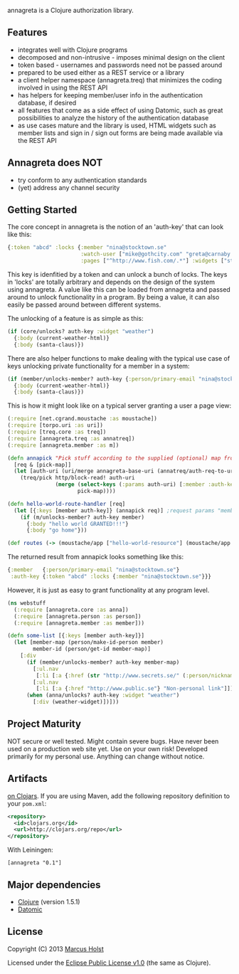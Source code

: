 annagreta is a Clojure authorization library.

## Features

 * integrates well with Clojure programs
 * decomposed and non-intrusive - imposes minimal design on the client
 * token based - usernames and passwords need not be passed around
 * prepared to be used either as a REST service or a library
 * a client helper namespace (annagreta.treq) that minimizes the coding involved in using the REST API
 * has helpers for keeping member/user info in the authentication database, if desired
 * all features that come as a side effect of using Datomic, such as great possibilities to analyze the history of the authentication database
 * as use cases mature and the library is used, HTML widgets such as member lists and sign in / sign out forms are being made available via the REST API

## Annagreta does NOT

 * try conform to any authentication standards
 * (yet) address any channel security

## Getting Started

The core concept in annagreta is the notion of an 'auth-key' that can look like this:
```clj
{:token "abcd" :locks {:member "nina@stocktown.se"
                       :watch-user ["mike@gothcity.com" "greta@carnaby.uk"]
                       :pages ["^http://www.fish.com/.*"] :widgets ["stocks" "weather"]}}
```
This key is idenfitied by a token and can unlock a bunch of locks. The keys in 'locks' are totally arbitrary and depends on the design of the system using annagreta. A value like this can be loaded from annagreta and passed around to unlock functionality in a program. By being a value, it can also easily be passed around between different systems.

The unlocking of a feature is as simple as this:
```clj
(if (core/unlocks? auth-key :widget "weather")
  {:body (current-weather-html)}
  {:body (santa-claus)})
```

There are also helper functions to make dealing with the typical use case of keys unlocking private functionality for a member in a system:
```clj
(if (member/unlocks-member? auth-key {:person/primary-email "nina@stocktown.se"})
  {:body (current-weather-html)}
  {:body (santa-claus)})
```

This is how it might look like on a typical server granting a user a page view:
```clj
(:require [net.cgrand.moustache :as moustache])
(:require [torpo.uri :as uri])
(:require [treq.core :as treq])
(:require [annagreta.treq :as annatreq])
(:require [annagreta.member :as m])

(defn annapick "Pick stuff according to the supplied (optional) map from annagreta. Always picks :member :auth-key identified by the corresponding request parameters from annagreta."
  [req & [pick-map]]
  (let [auth-uri (uri/merge annagreta-base-uri (annatreq/auth-req-to-uri req))]
    (treq/pick http/block-read! auth-uri
               (merge (select-keys (:params auth-uri) [:member :auth-key])
                      pick-map))))

(defn hello-world-route-handler [req]
  (let [{:keys [member auth-key]} (annapick req)] ;request params "member" and "auth-key" must be set to id's identifying a member and auth-key respectively
    (if (m/unlocks-member? auth-key member)
      {:body "hello world GRANTED!!!"}
      {:body "go home"}))

(def routes (-> (moustache/app ["hello-world-resource"] (moustache/app :get hello-world-route-handler))
```
The returned result from annapick looks something like this:
```clj
{:member   {:person/primary-email "nina@stocktown.se"}
 :auth-key {:token "abcd" :locks {:member "nina@stocktown.se"}}}
```

However, it is just as easy to grant functionality at any program level.

```clj
(ns webstuff
  (:require [annagreta.core :as anna])
  (:require [annagreta.person :as person])
  (:require [annagreta.member :as member]))

(defn some-list [{:keys [member auth-key]}]
  (let [member-map (person/make-id-person member)
        member-id (person/get-id member-map)]
    [:div
      (if (member/unlocks-member? auth-key member-map)
        [:ul.nav
         [:li [:a {:href (str "http://www.secrets.se/" (:person/nickname member))} "Your personal link"]]
        [:ul.nav
         [:li [:a {:href "http://www.public.se"} "Non-personal link"]]]))
      (when (anna/unlocks? auth-key :widget "weather")
        [:div (weather-widget)])]))
```


## Project Maturity

NOT secure or well tested. Might contain severe bugs. Have never been used on a production web site yet. Use on your own risk! Developed primarily for my personal use. Anything can change without notice.

## Artifacts

[on Clojars](https://clojars.org/annagreta). If you are using Maven, add the following repository
definition to your `pom.xml`:

```xml
<repository>
  <id>clojars.org</id>
  <url>http://clojars.org/repo</url>
</repository>
```

With Leiningen:
```
[annagreta "0.1"]
```

## Major dependencies

 * [Clojure](http://clojure.org/) (version 1.5.1)
 * [Datomic](http://docs.datomic.com/)

## License

Copyright (C) 2013 [Marcus Holst](https://twitter.com/zolst)

Licensed under the [Eclipse Public License v1.0](http://www.eclipse.org/legal/epl-v10.html) (the same as Clojure).